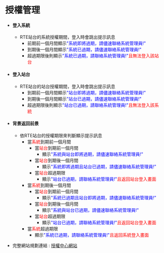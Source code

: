 # 授權管理

* #### 登入系統

  * RTE站台的系統授權期間，登入時會跳出提示訊息
    * 前期前一個月間顯示<span style="color:blue">"系統即將過期，請儘速聯絡系統管理員!"</span>
    * 到期後一個月間顯示<span style="color:blue">"系統已過期，請儘速聯絡系統管理員!"</span>
    * 超過期限後則顯示<span style="color:blue">"系統已過期，請聯絡系統管理員!"</span><span style="color:red">且無法登入該站台</span>

* #### 登入站台

  * RTE站台的站台授權期間，登入時會跳出提示訊息
    * 到期前一個月間顯示<span style="color:blue">"站台即將過期，請儘速聯絡系統管理員!"</span>
    * 到期後一個月間顯示<span style="color:blue">"站台已過期，請儘速聯絡系統管理員!"</span>
    * 超過期限後則顯示<span style="color:blue">"站台已過期，請聯絡系統管理員!"</span><span style="color:red">且無法登入該系統</span>

* #### 背景返回前景

  * 依RTE站台的授權期限來判斷顯示提示訊息
    * 當<span style="color:red">系統</span>到期前一個月間
      * 當<span style="color:red">站台</span>到期前一個月間
        * 顯示<span style="color:blue">"系統與站台即將過期，請儘速聯絡系統管理員!"</span>
      * 當<span style="color:red">站台</span>到期後一個月間
        * 顯示<span style="color:blue">"系統即將過期且站台已過期，請儘速聯絡系統管理員!"</span>
      * 當<span style="color:red">站台</span>超過期限
        * 顯示<span style="color:blue">"站台已過期，請聯絡系統管理員!"</span><span style="color:red">且返回站台登入畫面</span>
    * 當<span style="color:red">系統</span>到期後一個月間
      * 當<span style="color:red">站台</span>到期前一個月間
        * 顯示<span style="color:blue">"系統已過期且站台即將過期，請儘速聯絡系統管理員!"</span>
      * 當<span style="color:red">站台</span>到期後一個月間
        * 顯示<span style="color:blue">"系統與站台已過期，請儘速聯絡系統管理員!"</span>
      * 當<span style="color:red">站台</span>超過期限
        * 顯示<span style="color:blue">"站台已過期，請聯絡系統管理員!"</span><span style="color:red">且返回站台登入畫面</span>
    * 當<span style="color:red">系統</span>超過期限
      * 顯示<span style="color:blue">"系統已過期，請聯絡系統管理員!"</span><span style="color:red">且返回系統登入畫面</span>

* 完整網站規劃連結 : [授權中心網站](../../../LICENSE/README.md)

